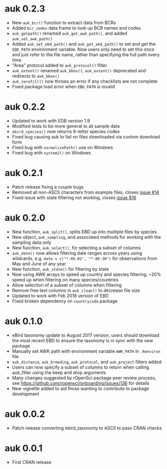 # auk 0.2.3

- New `auk_bcr()` function to extract data from BCRs
- Added `bcr_codes` data frame to look up BCR names and codes
- `auk_getpath()` renamed `auk_get_awk_path()`, and added `auk_set_awk_path()`
- Added `auk_set_ebd_path()` and `auk_get_ebd_path()` to set and get the 
`EBD_PATH` environment variable. Now users only need to set this once and just 
refer to the file name, rather than specifying the full path every time.
- "Area" protocol added to `auk_protocol()` filter.
- `auk_extent()` renamed `auk_bbox()`; `auk_extent()` deprecated and redirects to `auk_bbox()`
- `auk_zerofill()` now throws an error if any checklists are not complete
- Fixed package load error when `EBD_PATH` is invalid

# auk 0.2.2

- Updated to work with EDB version 1.9
- Modified tests to be more general to all sample data
- `ebird_species()` now returns 6-letter species codes
- Fixed bug causing auk to fail on files downloaded via custom download form
- Fixed bug with `normalizePath()` use on Windows
- Fixed bug with `system2()` on Windows

# auk 0.2.1

- Patch release fixing a couple bugs
- Removed all non-ASCII characters from example files, closes [issue #14](https://github.com/CornellLabofOrnithology/auk/issues/14)
- Fixed issue with state filtering not working, closes [issue $16](https://github.com/CornellLabofOrnithology/auk/issues/16)

# auk 0.2.0

- New function, `auk_split()`, splits EBD up into multiple files by species
- New object, `auk_sampling`, and associated methods for working with the sampling data only
- New function, `auk_select()`, for selecting a subset of columns
- `auk_date()` now allows filtering date ranges across years using wildcards, e.g. `date = c("*-05-01", "*-06-30")` for observations from May and June of any year
- New function, `auk_state()` for filtering by state
- Now using AWK arrays to speed up country and species filtering; ~20% speed up when filtering on many species/countries
- Allow selection of a subset of columns when filtering
- Remove free text columns in `auk_clean()` to decrease file size
- Updated to work with Feb 2018 version of EBD
- Fixed broken dependency on `countrycode` package

# auk 0.1.0

- eBird taxonomy update to August 2017 version, users should download the most recent EBD to ensure the taxonomy is in sync with the new package
- Manually set AWK path with environment variable `AWK_PATH` in `.Renviron` file 
- `auk_distance`, `auk_breeding`, `auk_protocol`, and `auk_project` filters added
- Users can now specify a subset of columns to return when calling auk_filter using the keep and drop arguments
- Many changes suggested by rOpenSci package peer review process, see https://github.com/ropensci/onboarding/issues/136 for details
- New vignette added to aid those wanting to contribute to package development

# auk 0.0.2

- Patch release converting ebird_taxonomy to ASCII to pass CRAN checks

# auk 0.0.1

- First CRAN release